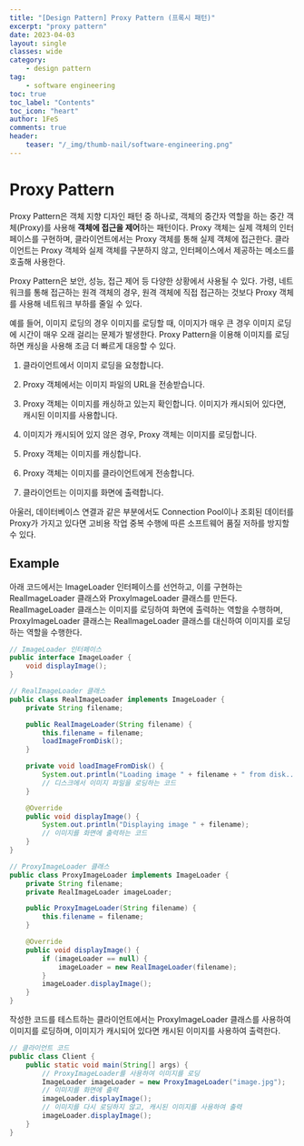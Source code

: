 ```yaml
---
title: "[Design Pattern] Proxy Pattern (프록시 패턴)"
excerpt: "proxy pattern"
date: 2023-04-03
layout: single
classes: wide
category:
    - design pattern
tag:
    - software engineering
toc: true
toc_label: "Contents"
toc_icon: "heart"
author: 1FeS
comments: true
header:
    teaser: "/_img/thumb-nail/software-engineering.png"
---
```


# Proxy Pattern

Proxy Pattern은 객체 지향 디자인 패턴 중 하나로, 객체의 중간자 역할을 하는 중간 객체(Proxy)를 사용해 **객체에 접근을 제어**하는 패턴이다. Proxy 객체는 실제 객체의 인터페이스를 구현하며, 클라이언트에서는 Proxy 객체를 통해 실제 객체에 접근한다. 클라이언트는 Proxy 객체와 실제 객체를 구분하지 않고, 인터페이스에서 제공하는 메소드를 호출해 사용한다.

Proxy Pattern은 보안, 성능, 접근 제어 등 다양한 상황에서 사용될 수 있다. 가령, 네트워크를 통해 접근하는 원격 객체의 경우, 원격 객체에 직접 접근하는 것보다 Proxy 객체를 사용해 네트워크 부하를 줄일 수 있다.

예를 들어, 이미지 로딩의 경우 이미지를 로딩할 때, 이미지가 매우 큰 경우 이미지 로딩에 시간이 매우 오래 걸리는 문제가 발생한다. Proxy Pattern을 이용해 이미지를 로딩하면 캐싱을 사용해 조금 더 빠르게 대응할 수 있다.

1. 클라이언트에서 이미지 로딩을 요청합니다.
2. Proxy 객체에서는 이미지 파일의 URL을 전송받습니다.

3. Proxy 객체는 이미지를 캐싱하고 있는지 확인합니다. 이미지가 캐시되어 있다면, 캐시된 이미지를 사용합니다.

4. 이미지가 캐시되어 있지 않은 경우, Proxy 객체는 이미지를 로딩합니다.
5. Proxy 객체는 이미지를 캐싱합니다.

6. Proxy 객체는 이미지를 클라이언트에게 전송합니다.
7. 클라이언트는 이미지를 화면에 출력합니다.

아울러, 데이터베이스 연결과 같은 부분에서도 Connection Pool이나 조회된 데이터를 Proxy가 가지고 있다면 고비용 작업 중복 수행에 따른 소프트웨어 품질 저하를 방지할 수 있다.

## Example

아래 코드에서는 ImageLoader 인터페이스를 선언하고, 이를 구현하는 RealImageLoader 클래스와 ProxyImageLoader 클래스를 만든다. RealImageLoader 클래스는 이미지를 로딩하여 화면에 출력하는 역할을 수행하며, ProxyImageLoader 클래스는 RealImageLoader 클래스를 대신하여 이미지를 로딩하는 역할을 수행한다. 

```java
// ImageLoader 인터페이스
public interface ImageLoader {
    void displayImage();
}

// RealImageLoader 클래스
public class RealImageLoader implements ImageLoader {
    private String filename;

    public RealImageLoader(String filename) {
        this.filename = filename;
        loadImageFromDisk();
    }

    private void loadImageFromDisk() {
        System.out.println("Loading image " + filename + " from disk...");
        // 디스크에서 이미지 파일을 로딩하는 코드
    }

    @Override
    public void displayImage() {
        System.out.println("Displaying image " + filename);
        // 이미지를 화면에 출력하는 코드
    }
}

// ProxyImageLoader 클래스
public class ProxyImageLoader implements ImageLoader {
    private String filename;
    private RealImageLoader imageLoader;

    public ProxyImageLoader(String filename) {
        this.filename = filename;
    }

    @Override
    public void displayImage() {
        if (imageLoader == null) {
            imageLoader = new RealImageLoader(filename);
        }
        imageLoader.displayImage();
    }
}
```

작성한 코드를 테스트하는 클라이언트에서는 ProxyImageLoader 클래스를 사용하여 이미지를 로딩하며, 이미지가 캐시되어 있다면 캐시된 이미지를 사용하여 출력한다.

```java
// 클라이언트 코드
public class Client {
    public static void main(String[] args) {
        // ProxyImageLoader를 사용하여 이미지를 로딩
        ImageLoader imageLoader = new ProxyImageLoader("image.jpg");
        // 이미지를 화면에 출력
        imageLoader.displayImage();
        // 이미지를 다시 로딩하지 않고, 캐시된 이미지를 사용하여 출력
        imageLoader.displayImage();
    }
}
```